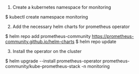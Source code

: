 1. Create a kubernetes namespace for monitoring

$ kubectl create namespace monitoring

2. Add the necessary helm charts for prometheus operator

$ helm repo add prometheus-community https://prometheus-community.github.io/helm-charts
$ helm repo update


3. Install the operator on the cluster

$ helm upgrade --install prometheus-operator prometheus-community/kube-prometheus-stack -n monitoring
